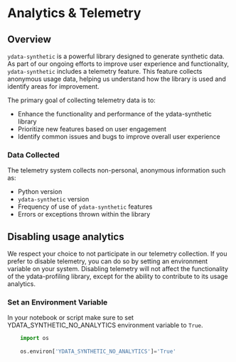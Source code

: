 
# Analytics & Telemetry

## Overview

`ydata-synthetic` is a powerful library designed to generate synthetic data. 
As part of our ongoing efforts to improve user experience and functionality, `ydata-synthetic`
includes a telemetry feature. This feature collects anonymous usage data, helping us understand
how the library is used and identify areas for improvement.

The primary goal of collecting telemetry data is to:

- Enhance the functionality and performance of the ydata-synthetic library
- Prioritize new features based on user engagement
- Identify common issues and bugs to improve overall user experience

### Data Collected
The telemetry system collects non-personal, anonymous information such as:

- Python version
- `ydata-synthetic` version
- Frequency of use of `ydata-synthetic` features
- Errors or exceptions thrown within the library

## Disabling usage analytics

We respect your choice to not participate in our telemetry collection. 
If you prefer to disable telemetry, you can do so by setting an environment 
variable on your system. Disabling telemetry will not affect the functionality
of the ydata-profiling library, except for the ability to contribute to its usage analytics.

### Set an Environment Variable
In your notebook or script make sure to set YDATA_SYNTHETIC_NO_ANALYTICS 
environment variable to `True`.

````python
    import os
    
    os.environ['YDATA_SYNTHETIC_NO_ANALYTICS']='True'
````




